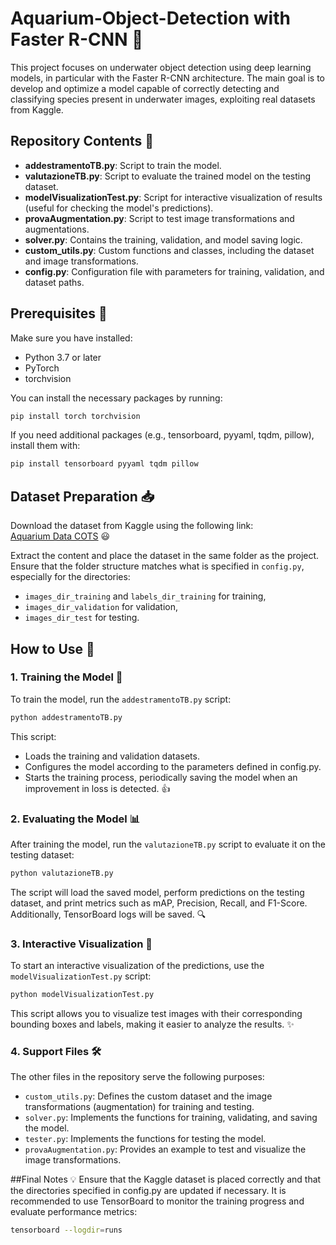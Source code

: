 # Aquarium-Object-Detection with Faster R-CNN 🚀
This project focuses on underwater object detection using deep learning models, in particular with the Faster R-CNN architecture. The main goal is to develop and optimize a model capable of correctly detecting and classifying species present in underwater images, exploiting real datasets from Kaggle.

## Repository Contents 📂

- **addestramentoTB.py**: Script to train the model.
- **valutazioneTB.py**: Script to evaluate the trained model on the testing dataset.
- **modelVisualizationTest.py**: Script for interactive visualization of results (useful for checking the model's predictions).
- **provaAugmentation.py**: Script to test image transformations and augmentations.
- **solver.py**: Contains the training, validation, and model saving logic.
- **custom_utils.py**: Custom functions and classes, including the dataset and image transformations.
- **config.py**: Configuration file with parameters for training, validation, and dataset paths.

## Prerequisites 🔧

Make sure you have installed:

- Python 3.7 or later
- PyTorch
- torchvision

You can install the necessary packages by running:

```bash
pip install torch torchvision
```

If you need additional packages (e.g., tensorboard, pyyaml, tqdm, pillow), install them with:
```bash
pip install tensorboard pyyaml tqdm pillow
```
## Dataset Preparation 📥

Download the dataset from Kaggle using the following link:  
[Aquarium Data COTS](https://www.kaggle.com/datasets/slavkoprytula/aquarium-data-cots/data) 😃

Extract the content and place the dataset in the same folder as the project. Ensure that the folder structure matches what is specified in `config.py`, especially for the directories:
- `images_dir_training` and `labels_dir_training` for training,
- `images_dir_validation` for validation,
- `images_dir_test` for testing.

## How to Use 📝

### 1. Training the Model 💪

To train the model, run the `addestramentoTB.py` script:

```bash
python addestramentoTB.py
```
This script:
- Loads the training and validation datasets.
- Configures the model according to the parameters defined in config.py.
- Starts the training process, periodically saving the model when an improvement in loss is detected. 👍

### 2. Evaluating the Model 📊
After training the model, run the `valutazioneTB.py` script to evaluate it on the testing dataset:
```bash
python valutazioneTB.py
```
The script will load the saved model, perform predictions on the testing dataset, and print metrics such as mAP, Precision, Recall, and F1-Score. Additionally, TensorBoard logs will be saved. 🔍

### 3. Interactive Visualization 👀
To start an interactive visualization of the predictions, use the `modelVisualizationTest.py` script:
```bash
python modelVisualizationTest.py
```
This script allows you to visualize test images with their corresponding bounding boxes and labels, making it easier to analyze the results. ✨

### 4. Support Files 🛠️
The other files in the repository serve the following purposes:

- `custom_utils.py`: Defines the custom dataset and the image transformations (augmentation) for training and testing.
- `solver.py`: Implements the functions for training, validating, and saving the model.
- `tester.py`: Implements the functions for testing the model.
- `provaAugmentation.py`: Provides an example to test and visualize the image transformations.

##Final Notes 💡
Ensure that the Kaggle dataset is placed correctly and that the directories specified in config.py are updated if necessary.
It is recommended to use TensorBoard to monitor the training progress and evaluate performance metrics:
```bash
tensorboard --logdir=runs
```



